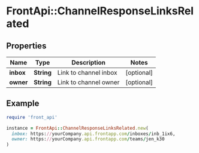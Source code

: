 # FrontApi::ChannelResponseLinksRelated

## Properties

| Name | Type | Description | Notes |
| ---- | ---- | ----------- | ----- |
| **inbox** | **String** | Link to channel inbox | [optional] |
| **owner** | **String** | Link to channel owner | [optional] |

## Example

```ruby
require 'front_api'

instance = FrontApi::ChannelResponseLinksRelated.new(
  inbox: https://yourCompany.api.frontapp.com/inboxes/inb_1ix6,
  owner: https://yourCompany.api.frontapp.com/teams/jen_k30
)
```

